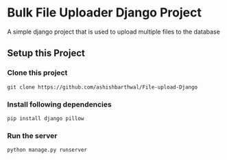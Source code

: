 # Bulk File Uploader Django Project
A simple django project that is used to upload multiple files to the database

## Setup this Project

### Clone this project
```
git clone https://github.com/ashishbarthwal/File-upload-Django
```

### Install following dependencies
```
pip install django pillow
```

### Run the server
```
python manage.py runserver
```
